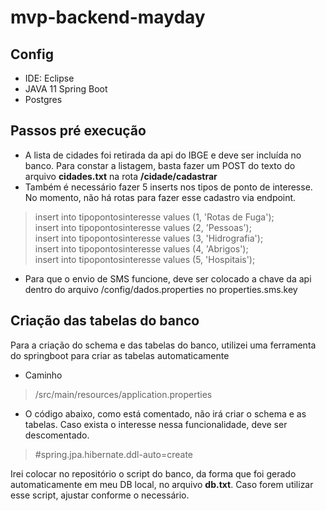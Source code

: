 # mvp-backend-mayday
## Config
- IDE: Eclipse
- JAVA 11 Spring Boot 
- Postgres
## Passos pré execução
- A lista de cidades foi retirada da api do IBGE e deve ser incluída no banco. Para constar a listagem, basta fazer um POST do texto do arquivo **cidades.txt** na rota **/cidade/cadastrar**
- Também é necessário fazer 5 inserts nos tipos de ponto de interesse. No momento, não há rotas para fazer esse cadastro via endpoint.
> insert into tipopontosinteresse values (1, 'Rotas de Fuga'); 
> <br>
> insert into tipopontosinteresse values (2, 'Pessoas'); 
> <br>
> insert into tipopontosinteresse values (3, 'Hidrografia'); 
> <br>
> insert into tipopontosinteresse values (4, 'Abrigos'); 
> <br>
> insert into tipopontosinteresse values (5, 'Hospitais');
- Para que o envio de SMS funcione, deve ser colocado a chave da api dentro do arquivo /config/dados.properties no properties.sms.key

## Criação das tabelas do banco

Para a criação do schema e das tabelas do banco, utilizei uma ferramenta do springboot para criar as tabelas automaticamente

- Caminho
> /src/main/resources/application.properties
- O código abaixo, como está comentado, não irá criar o schema e as tabelas. Caso exista o interesse nessa funcionalidade, deve ser descomentado.
> #spring.jpa.hibernate.ddl-auto=create  

Irei colocar no repositório o script do banco, da forma que foi gerado automaticamente em meu DB local, no arquivo **db.txt**. Caso forem utilizar esse script, ajustar conforme o necessário.
